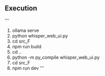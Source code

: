 ## Execution
'''
1. ollama serve
2. python whisper_web_ui.py
3. cd src_F
4. npm run build
5. cd ..
6. python -m py_compile whisper_web_ui.py
7. cd src_F
8. npm run dev
'''